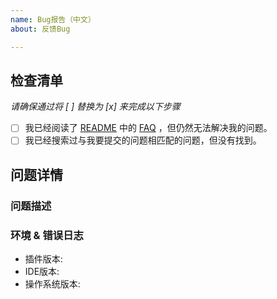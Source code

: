 ```yaml
---
name: Bug报告（中文）
about: 反馈Bug

---
```


## 检查清单
*请确保通过将 [ ] 替换为 [x] 来完成以下步骤*

* [ ] 我已经阅读了 [README](https://github.com/YiiGuxing/TranslationPlugin) 中的 [FAQ](https://github.com/YiiGuxing/TranslationPlugin#faq) ，但仍然无法解决我的问题。
* [ ] 我已经搜索过与我要提交的问题相匹配的问题，但没有找到。

## 问题详情

### 问题描述
<!--
请详细描述问题，确保包括:
  1. 重现问题的步骤。
  2. 发生了什么。
  3. 您认为正确的行为应该是什么。
  4. 如果可以，请添加屏幕截图以帮助解释您的问题。
-->

### 环境 & 错误日志
- 插件版本: <!-- x.x.x -->
- IDE版本: <!-- IDEA 20xx.x.x -->
- 操作系统版本: <!-- Windows 10 -->
<!-- (版本崩溃时请提供)
- 错误日志:
```
在此粘贴错误日志
```
-->

<!-- 获取环境与错误日志: http://yiiguxing.github.io/TranslationPlugin/start.html#faq-fb -->